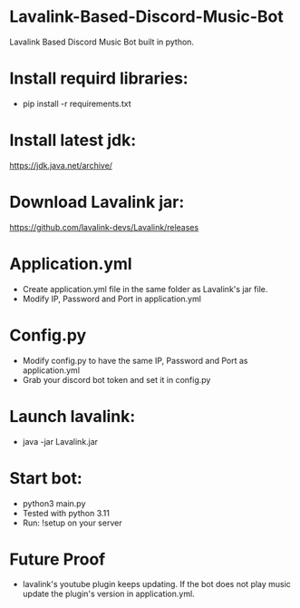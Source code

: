 # Lavalink-Based-Discord-Music-Bot
Lavalink Based Discord Music Bot built in python.

# Install requird libraries:
- pip install -r requirements.txt

# Install latest jdk:
https://jdk.java.net/archive/

# Download Lavalink jar:
https://github.com/lavalink-devs/Lavalink/releases

# Application.yml
- Create application.yml file in the same folder as Lavalink's jar file.
- Modify IP, Password and Port in application.yml

# Config.py
- Modify config.py to have the same IP, Password and Port as application.yml
- Grab your discord bot token and set it in config.py

# Launch lavalink:
- java -jar Lavalink.jar

# Start bot:
- python3 main.py
- Tested with python 3.11
- Run: !setup on your server

# Future Proof
- lavalink's youtube plugin keeps updating. If the bot does not play music update the plugin's version in application.yml.
